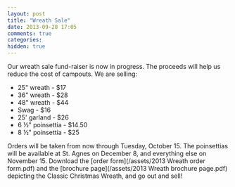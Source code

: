 ```yaml
---
layout: post
title: "Wreath Sale"
date: 2013-09-28 17:05
comments: true
categories: 
hidden: true
---
```

Our wreath sale fund-raiser is now in progress. The proceeds will help us reduce the cost of campouts. We are selling:

* 25" wreath - $17
* 36" wreath - $28
* 48" wreath - $44
* Swag - $16
* 25' garland - $26
* 6 &frac12;" poinsettia - $14.50
* 8 &frac12;" poinsettia - $25

Orders will be taken from now through Tuesday, October 15. The poinsettias will be available at St. Agnes on December 8, and everything else on November 15. Download the [order form](/assets/2013 Wreath order form.pdf) and the [brochure page](/assets/2013 Wreath brochure page.pdf) depicting the Classic Christmas Wreath, and go out and sell!

